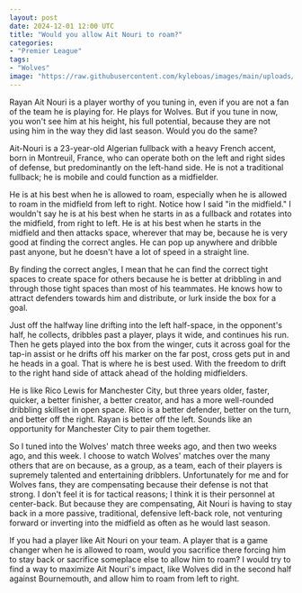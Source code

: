 ```yaml
---
layout: post
date: 2024-12-01 12:00 UTC
title: "Would you allow Ait Nouri to roam?"
categories:
- "Premier League"
tags:
- "Wolves"
image: "https://raw.githubusercontent.com/kyleboas/images/main/uploads/2024/11/30/Image-30Nov2024_17:07:39.png"
---
```


Rayan Ait Nouri is a player worthy of you tuning in, even if you are not a fan of the team he is playing for. He plays for Wolves. But if you tune in now, you won't see him at his height, his full potential, because they are not using him in the way they did last season. Would you do the same?

<!---more--->

Ait-Nouri is a 23-year-old Algerian fullback with a heavy French accent, born in Montreuil, France, who can operate both on the left and right sides of defense, but predominantly on the left-hand side. He is not a traditional fullback; he is mobile and could function as a midfielder. 

He is at his best when he is allowed to roam, especially when he is allowed to roam in the midfield from left to right. Notice how I said "in the midfield." I wouldn't say he is at his best when he starts in as a fullback and rotates into the midfield, from right to left. He is at his best when he starts in the midfield and then attacks space, wherever that may be, because he is very good at finding the correct angles. He can pop up anywhere and dribble past anyone, but he doesn't have a lot of speed in a straight line.

By finding the correct angles, I mean that he can find the correct tight spaces to create space for others because he is better at dribbling in and through those tight spaces than most of his teammates. He knows how to attract defenders towards him and distribute, or lurk inside the box for a goal.

Just off the halfway line drifting into the left half-space, in the opponent's half, he collects, dribbles past a player, plays it wide, and continues his run. Then he gets played into the box from the winger, cuts it across goal for the tap-in assist or he drifts off his marker on the far post, cross gets put in and he heads in a goal. That is where he is best used. With the freedom to drift to the right hand side of attack ahead of the holding midfielders.

He is like Rico Lewis for Manchester City, but three years older, faster, quicker, a better finisher, a better creator, and has a more well-rounded dribbling skillset in open space. Rico is a better defender, better on the turn, and better off the right. Rayan is better off the left. Sounds like an opportunity for Manchester City to pair them together.

So I tuned into the Wolves' match three weeks ago, and then two weeks ago, and this week. I choose to watch Wolves' matches over the many others that are on because, as a group, as a team, each of their players is supremely talented and entertaining dribblers. Unfortunately for me and for Wolves fans, they are compensating because their defense is not that strong. I don't feel it is for tactical reasons; I think it is their personnel at center-back. But because they are compensating, Ait Nouri is having to stay back in a more passive, traditional, defensive left-back role, not venturing forward or inverting into the midfield as often as he would last season.

If you had a player like Ait Nouri on your team. A player that is a game changer when he is allowed to roam, would you sacrifice there forcing him to stay back or sacrifice someplace else to allow him to roam? I would try to find a way to maximize Ait Nouri's impact, like Wolves did in the second half against Bournemouth, and allow him to roam from left to right.
